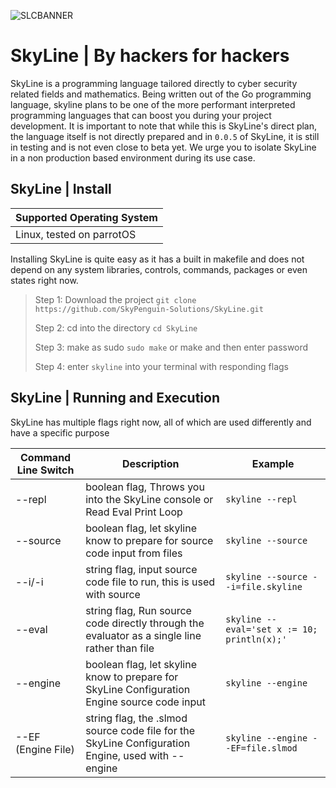 ![SLCBANNER](https://github.com/SkyPenguin-Solutions/SkyLine/blob/main/Documents/Designed/SL-0.0.5-release.png?raw=true "Title")

# SkyLine | By hackers for hackers

SkyLine is a programming language tailored directly to cyber security related fields and mathematics. Being written out of the Go programming language, skyline plans to be one of the more performant interpreted programming languages that can boost you during your project development. It is important to note that while this is SkyLine's direct plan, the language itself is not directly prepared and in `0.0.5` of SkyLine, it is still in testing and is not even close to beta yet. We urge you to isolate SkyLine in a non production based environment during its use case.

## SkyLine | Install ##

| Supported Operating System |
| -------------------------- |
| Linux, tested on parrotOS  |

Installing SkyLine is quite easy as it has a built in makefile and does not depend on any system libraries, controls, commands, packages or even states right now. 

> Step 1: Download the project `git clone https://github.com/SkyPenguin-Solutions/SkyLine.git`
>
> Step 2: cd into the directory `cd SkyLine`
>
> Step 3: make as sudo `sudo make` or make and then enter password
>
> Step 4: enter `skyline` into your terminal with responding flags 

## SkyLine | Running and Execution ##

SkyLine has multiple flags right now, all of which are used differently and have a specific purpose

| Command Line Switch | Description | Example | 
| ------------------- | ----------- | ------- | 
| --repl              | boolean flag, Throws you into the SkyLine console or Read Eval Print Loop | `skyline --repl` |
| --source            | boolean flag, let skyline know to prepare for source code input from files | `skyline --source` |
| --i/-i              | string flag, input source code file to run, this is used with source | `skyline --source --i=file.skyline` |
| --eval              | string flag, Run source code directly through the evaluator as a single line rather than file | `skyline --eval='set x := 10; println(x);'` |
| --engine            | boolean flag, let skyline know to prepare for SkyLine Configuration Engine source code input | `skyline --engine ` |
| --EF (Engine File)  | string flag, the .slmod source code file for the SkyLine Configuration Engine, used with --engine | `skyline --engine --EF=file.slmod` |
